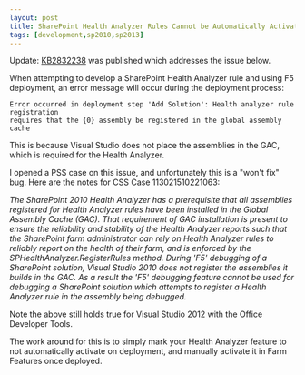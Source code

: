 ```yaml
---
layout: post
title: SharePoint Health Analyzer Rules Cannot be Automatically Activated During F5 Deployment
tags: [development,sp2010,sp2013]
---
```


Update: [KB2832238](http://support.microsoft.com/kb/2832238) was published which addresses the issue below.

When attempting to develop a SharePoint Health Analyzer rule and using F5 deployment, an error message will occur during the deployment process:

```text
Error occurred in deployment step 'Add Solution': Health analyzer rule registration 
requires that the {0} assembly be registered in the global assembly cache
```

This is because Visual Studio does not place the assemblies in the GAC, which is required for the Health Analyzer.

I opened a PSS case on this issue, and unfortunately this is a "won't fix" bug.  Here are the notes for CSS Case 113021510221063:

_The SharePoint 2010 Health Analyzer has a prerequisite that all assemblies registered for Health Analyzer rules have been installed in the Global Assembly Cache (GAC).  That requirement of GAC installation is present to ensure the reliability and stability of the Health Analyzer reports such that the SharePoint farm administrator can rely on Health Analyzer rules to reliably report on the health of their farm, and is enforced by the SPHealthAnalyzer.RegisterRules method.  During 'F5' debugging of a SharePoint solution, Visual Studio 2010 does not register the assemblies it builds in the GAC.  As a result the 'F5' debugging feature cannot be used for debugging a SharePoint solution which attempts to register a Health Analyzer rule in the assembly being debugged._

Note the above still holds true for Visual Studio 2012 with the Office Developer Tools.

The work around for this is to simply mark your Health Analyzer feature to not automatically activate on deployment, and manually activate it in Farm Features once deployed.